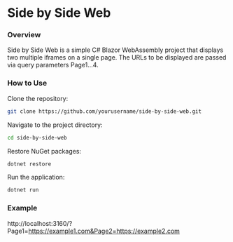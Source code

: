 # Side by Side Web

### Overview
Side by Side Web is a simple C# Blazor WebAssembly project that displays two multiple iframes on a single page. The URLs to be displayed are passed via query parameters Page1...4.

### How to Use
Clone the repository:

```bash
git clone https://github.com/yourusername/side-by-side-web.git
```

Navigate to the project directory:
```bash
cd side-by-side-web
```

Restore NuGet packages:
```bash
dotnet restore
```

Run the application:
```bash
dotnet run
```

### Example
http://localhost:3160/?Page1=https://example1.com&Page2=https://example2.com
